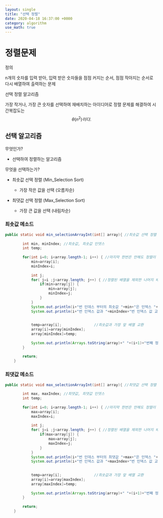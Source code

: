 ```yaml
---
layout: single
title: "선택 정렬"
date: 2020-04-18 16:37:00 +0000
category: algorithm
use_math: true
---
```


# 정렬문제

정의

 n개의 숫자를 입력 받아, 입력 받은 숫자들을 점점 커지는 순서, 점점 작아지는 순서로 다시 배열하여 출력하는 문제

선택 정렬 알고리즘

 가장 작거나, 가장 큰 숫자를 선택하여 재배치하는 아이디어로 정렬 문제를 해결하여 시간복잡도는
$$
\theta (n^{2})이다.
$$


## 선택 알고리즘

무엇인가?

+ 선택하여 정렬하는 알고리즘

무엇을 선택하는가?

+ 최솟값 선택 정렬 (Min_Selection Sort)
  + 가장 작은 값을 선택 (오름차순)

+ 최댓값 선택 정렬 (Max_Selection Sort)
  + 가장 큰 값을 선택 (내림차순)



### 최솟값 메소드

```java
public static void min_selectionArrayInt(int[] array){ //최솟값 선택 정렬
		
		int min, minIndex; //최솟값, 최솟값 인뎃스
		int temp; 
		
		for(int i=0; i<array.length-1; i++) { //마지막 한번은 안해도 정렬이 다됨 n-1번만 하면 됨
			min=array[i]; 
			minIndex=i;
			
			int j;
			for( j=i ;j<array.length; j++) { //정렬된 배열을 제외한 나머지 배열에서 최솟값 찾기
				if(min>array[j]) {
					min=array[j];
					minIndex=j;
				}
			}
			System.out.println(i+"번 인데스 부터의 최솟값 "+min+"은 인덱스 "+minIndex+"번 이다.");
			System.out.println(i+"번 인덱스 값과 "+minIndex+"번 인덱스 값 교환");
			
			
			temp=array[i];               //최솟값과 가장 앞 배열 교환
			array[i]=array[minIndex];
			array[minIndex]=temp;
			
			System.out.println(Arrays.toString(array)+" "+(i+1)+"번째 정렬");	
		}
		
		return;
	}
```

### 최댓값 메소드

```java
public static void max_selectionArrayInt(int[] array){ //최댓값 선택 정렬
		
		int max, maxIndex; //최댓값, 최댓값 인뎃스
		int temp; 
		
		for(int i=0; i<array.length-1; i++) { //마지막 한번은 안해도 정렬이 다됨 n-1번만 하면 됨
			max=array[i]; 
			maxIndex=i;
			
			int j;
			for( j=i ;j<array.length; j++) { //정렬된 배열을 제외한 나머지 배열에서 최댓값 찾기
				if(max<array[j]) {
					max=array[j];
					maxIndex=j;
				}
			}
			System.out.println(i+"번 인데스 부터의 최댓값 "+max+"은 인덱스 "+maxIndex+"번 이다.");
			System.out.println(i+"번 인덱스 값과 "+maxIndex+"번 인덱스 값 교환");
			
			
			temp=array[i];               //최솟값과 가장 앞 배열 교환
			array[i]=array[maxIndex];
			array[maxIndex]=temp;
			
			System.out.println(Arrays.toString(array)+" "+(i+1)+"번째 정렬");	
		}
		
		return;
	}
```

